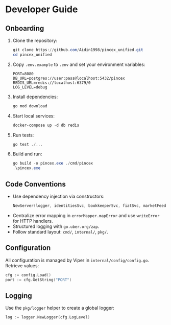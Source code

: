 # Developer Guide

## Onboarding

1. Clone the repository:
   ```powershell
   git clone https://github.com/Aidin1998/pincex_unified.git
   cd pincex_unified
   ```
2. Copy `.env.example` to `.env` and set your environment variables:
   ```env
   PORT=8080
   DB_URL=postgres://user:pass@localhost:5432/pincex
   REDIS_URL=redis://localhost:6379/0
   LOG_LEVEL=debug
   ```
3. Install dependencies:
   ```powershell
   go mod download
   ```
4. Start local services:
   ```powershell
   docker-compose up -d db redis
   ```
5. Run tests:
   ```powershell
   go test ./...  
   ```
6. Build and run:
   ```powershell
   go build -o pincex.exe ./cmd/pincex
   .\pincex.exe
   ```

## Code Conventions

- Use dependency injection via constructors:
  ```go
  NewServer(logger, identitiesSvc, bookkeeperSvc, fiatSvc, marketFeedsSvc, tradingSvc)
  ```
- Centralize error mapping in `errorMapper.mapError` and use `writeError` for HTTP handlers.
- Structured logging with `go.uber.org/zap`.
- Follow standard layout: `cmd/`, `internal/`, `pkg/`.

## Configuration

All configuration is managed by Viper in `internal/config/config.go`. Retrieve values:

```go
cfg := config.Load()
port := cfg.GetString("PORT")
```

## Logging

Use the `pkg/logger` helper to create a global logger:

```go
log := logger.NewLogger(cfg.LogLevel)
```
